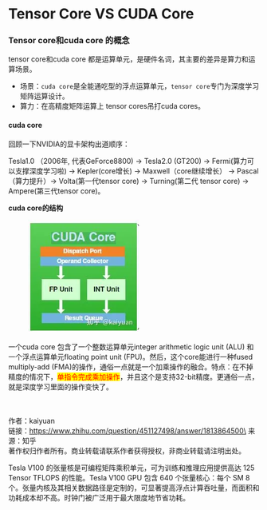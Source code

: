 # Tensor Core VS CUDA Core

### Tensor core和cuda core 的概念

tensor core和cuda core 都是运算单元，是硬件名词，其主要的差异是算力和运算场景。

* 场景：`cuda core`是全能通吃型的浮点运算单元，`tensor core`专门为深度学习矩阵运算设计。
* 算力：在高精度矩阵运算上 tensor cores吊打cuda cores。

#### cuda core

回顾一下NVIDIA的显卡架构出道顺序：

Tesla1.0 （2006年, 代表GeForce8800) -> Tesla2.0 (GT200) -> Fermi(算力可以支撑深度学习啦) -> Kepler(core增长) -> Maxwell（core继续增长） -> Pascal（算力提升）-> Volta(第一代tensor core) -> Turning(第二代 tensor core) -> Ampere(第三代tensor core)。

**cuda core的结构**

<figure><img src="../../.gitbook/assets/图片.png" alt=""><figcaption></figcaption></figure>

一个cuda core 包含了一个整数运算单元integer arithmetic logic unit (ALU) 和一个浮点运算单元floating point unit (FPU)。然后，这个core能进行一种fused multiply-add (FMA)的操作，通俗一点就是一个加乘操作的融合。特点：在不掉精度的情况下，<mark style="color:red;">单指令完成乘加操作</mark>，并且这个是支持32-bit精度。更通俗一点，就是深度学习里面的操作变快了。

\
\
作者：kaiyuan\
链接：https://www.zhihu.com/question/451127498/answer/1813864500\
来源：知乎\
著作权归作者所有。商业转载请联系作者获得授权，非商业转载请注明出处。

Tesla V100 的张量核是可编程矩阵乘积单元，可为训练和推理应用提供高达 125 Tensor TFLOPS 的性能。Tesla V100 GPU 包含 640 个张量核心：每个 SM 8 个。张量内核及其相关数据路径是定制的，可显著提高浮点计算吞吐量，而面积和功耗成本却不高。时钟门被广泛用于最大限度地节省功耗。

